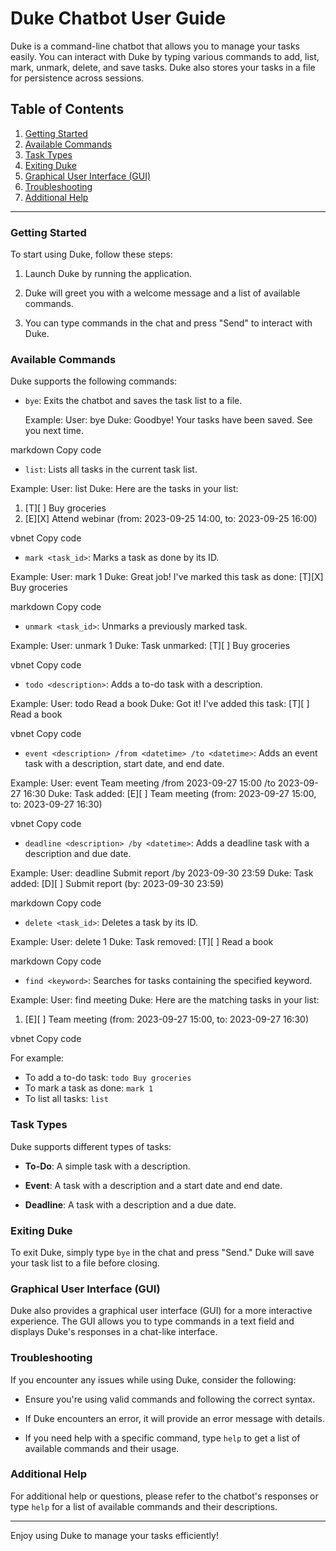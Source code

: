 # Duke Chatbot User Guide

Duke is a command-line chatbot that allows you to manage your tasks easily. You can interact with Duke by typing various commands to add, list, mark, unmark, delete, and save tasks. Duke also stores your tasks in a file for persistence across sessions.

## Table of Contents

1. [Getting Started](#getting-started)
2. [Available Commands](#available-commands)
3. [Task Types](#task-types)
4. [Exiting Duke](#exiting-duke)
5. [Graphical User Interface (GUI)](#graphical-user-interface-gui)
6. [Troubleshooting](#troubleshooting)
7. [Additional Help](#additional-help)

---

### Getting Started

To start using Duke, follow these steps:

1. Launch Duke by running the application.

2. Duke will greet you with a welcome message and a list of available commands.

3. You can type commands in the chat and press "Send" to interact with Duke.

### Available Commands

Duke supports the following commands:

- `bye`: Exits the chatbot and saves the task list to a file.

  Example:
User: bye
Duke: Goodbye! Your tasks have been saved. See you next time.

markdown
Copy code

- `list`: Lists all tasks in the current task list.

Example:
User: list
Duke: Here are the tasks in your list:
1. [T][ ] Buy groceries
2. [E][X] Attend webinar (from: 2023-09-25 14:00, to: 2023-09-25 16:00)

vbnet
Copy code

- `mark <task_id>`: Marks a task as done by its ID.

Example:
User: mark 1
Duke: Great job! I've marked this task as done:
[T][X] Buy groceries

markdown
Copy code

- `unmark <task_id>`: Unmarks a previously marked task.

Example:
User: unmark 1
Duke: Task unmarked:
[T][ ] Buy groceries

vbnet
Copy code

- `todo <description>`: Adds a to-do task with a description.

Example:
User: todo Read a book
Duke: Got it! I've added this task:
[T][ ] Read a book

vbnet
Copy code

- `event <description> /from <datetime> /to <datetime>`: Adds an event task with a description, start date, and end date.

Example:
User: event Team meeting /from 2023-09-27 15:00 /to 2023-09-27 16:30
Duke: Task added:
[E][ ] Team meeting (from: 2023-09-27 15:00, to: 2023-09-27 16:30)

vbnet
Copy code

- `deadline <description> /by <datetime>`: Adds a deadline task with a description and due date.

Example:
User: deadline Submit report /by 2023-09-30 23:59
Duke: Task added:
[D][ ] Submit report (by: 2023-09-30 23:59)

markdown
Copy code

- `delete <task_id>`: Deletes a task by its ID.

Example:
User: delete 1
Duke: Task removed:
[T][ ] Read a book

markdown
Copy code

- `find <keyword>`: Searches for tasks containing the specified keyword.

Example:
User: find meeting
Duke: Here are the matching tasks in your list:
1. [E][ ] Team meeting (from: 2023-09-27 15:00, to: 2023-09-27 16:30)

vbnet
Copy code

For example:
- To add a to-do task: `todo Buy groceries`
- To mark a task as done: `mark 1`
- To list all tasks: `list`

### Task Types

Duke supports different types of tasks:

- **To-Do**: A simple task with a description.

- **Event**: A task with a description and a start date and end date.

- **Deadline**: A task with a description and a due date.

### Exiting Duke

To exit Duke, simply type `bye` in the chat and press "Send." Duke will save your task list to a file before closing.

### Graphical User Interface (GUI)

Duke also provides a graphical user interface (GUI) for a more interactive experience. The GUI allows you to type commands in a text field and displays Duke's responses in a chat-like interface.

### Troubleshooting

If you encounter any issues while using Duke, consider the following:

- Ensure you're using valid commands and following the correct syntax.

- If Duke encounters an error, it will provide an error message with details.

- If you need help with a specific command, type `help` to get a list of available commands and their usage.

### Additional Help

For additional help or questions, please refer to the chatbot's responses or type `help` for a list of available commands and their descriptions.

---

Enjoy using Duke to manage your tasks efficiently!